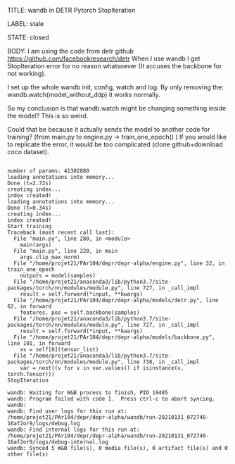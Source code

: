 TITLE:
wandb in DETR Pytorch StopIteration

LABEL:
stale

STATE:
closed

BODY:
I am using the code from detr github https://github.com/facebookresearch/detr
When I use wandb I get StopIteration error for no reason whatsoever (It accuses the backbone for not working).

I set up the whole wandb init, config, watch and log.
By only removing the: wandb.watch(model_without_ddp) it works normally.

So my conclusion is that wandb.watch might be changing something inside the model? This is so weird.

Could that be because it actually sends the model to another code for training? (from main.py to engine.py -> train_one_epoch() )
If you would like to replicate the error, it would be too complicated (clone github+download coco dataset).

```

number of params: 41302880
loading annotations into memory...
Done (t=2.72s)
creating index...
index created!
loading annotations into memory...
Done (t=0.34s)
creating index...
index created!
Start training
Traceback (most recent call last):
  File "main.py", line 280, in <module>
    main(args)
  File "main.py", line 228, in main
    args.clip_max_norm)
  File "/home/projet21/PAr104/depr/depr-alpha/engine.py", line 32, in train_one_epoch
    outputs = model(samples)
  File "/home/projet21/anaconda3/lib/python3.7/site-packages/torch/nn/modules/module.py", line 727, in _call_impl
    result = self.forward(*input, **kwargs)
  File "/home/projet21/PAr104/depr/depr-alpha/models/detr.py", line 62, in forward
    features, pos = self.backbone(samples)
  File "/home/projet21/anaconda3/lib/python3.7/site-packages/torch/nn/modules/module.py", line 727, in _call_impl
    result = self.forward(*input, **kwargs)
  File "/home/projet21/PAr104/depr/depr-alpha/models/backbone.py", line 101, in forward
    xs = self[0](tensor_list)
  File "/home/projet21/anaconda3/lib/python3.7/site-packages/torch/nn/modules/module.py", line 738, in _call_impl
    var = next((v for v in var.values() if isinstance(v, torch.Tensor)))
StopIteration

wandb: Waiting for W&B process to finish, PID 19485
wandb: Program failed with code 1.  Press ctrl-c to abort syncing.
wandb:
wandb: Find user logs for this run at: /home/projet21/PAr104/depr/depr-alpha/wandb/run-20210131_072740-16af2or9/logs/debug.log
wandb: Find internal logs for this run at: /home/projet21/PAr104/depr/depr-alpha/wandb/run-20210131_072740-16af2or9/logs/debug-internal.log
wandb: Synced 5 W&B file(s), 0 media file(s), 0 artifact file(s) and 0 other file(s)
```



